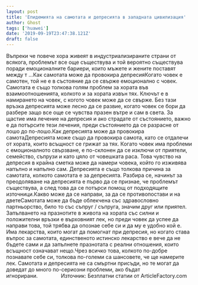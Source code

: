 ```yaml
---
layout: post
title: 'Епидемията на самотата и депресията в западната цивилизация'
author: Ghost
tags: ['huawei']
date: '2019-09-19T23:47:38.121Z'
draft: false
---
```


Въпреки че повече хора живеят в индустриализираните страни от всякога, проблемът все още съществува и той вероятно съществува поради емоционалните бариери, които мъжете и жените поставят между т ...Как самотата може да провокира депресияКогато човек е самотен, той не е в състояние да се свърже емоционално с човек. Самотата е също толкова голям проблем за хората във взаимоотношенията, колкото и за хората извън тях. Ключът е в намирането на човек, с когото човек може да се свърже. Без тази връзка депресията може лесно да се развие, когато човек се бори да разбере защо все още се чувства празен вътре и сам в света. За щастие има лечение на депресия и ако страдате от състоянието, важно е да потърсите тези лечения, преди състоянието да се разрасне от лошо до по-лошо.Как депресията може да провокира самотаДепресията може също да провокира самота, като се отдалечи от хората, които всъщност се грижат за тях. Когато човек има проблеми с емоционалното свързване, е по-склонен да се изключи от приятели, семейство, съпрузи и като цяло от човешката раса. Това чувство на депресия в крайна сметка може да намери човека, който го изживява напълно и напълно сам. Депресията е също толкова причина за самотата, колкото самотата е за депресията. Разбира се, начинът за преодоляване на депресията е първо да се признае, че проблемът съществува, а след това да се потърси помощ от подходящите източници.Какво може да се направи, за да се противопостави и на дветеСамотата може да бъде облекчена със здравословно партньорство, било то със съпруг / съпруга, значим друг или приятел. Запълването на празнотите в живота на хората със силни и положителни връзки е върховният лек, но преди човек да успее да направи това, той трябва да опознае себе си и да му е удобно кой е. Има лекарства, които могат да помогнат при депресия, но когато става въпрос за самотата, единственото истинско лекарство е вече да не бъдете сами и да запълнете празнотата с реални отношения, които всъщност означават нещо.Чрез всичко това, колкото по-добре познавате себе си, толкова по-големи са шансовете, че ще намерите лек. Самотата и депресията не са смъртни присъди, но те могат да доведат до много по-сериозни проблеми, ако бъдат игнорирани.                Източник: Безплатни статии от ArticleFactory.com
